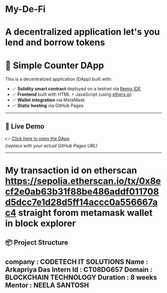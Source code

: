 # My-De-Fi
# A decentralized application let's you lend and borrow tokens 


# 🔗 Simple Counter DApp

This is a decentralized application (DApp) built with:

- ✅ **Solidity smart contract** deployed on a testnet via [Remix IDE](https://remix.ethereum.org)
- ✅ **Frontend** built with HTML + JavaScript (using [ethers.js](https://docs.ethers.org/))
- ✅ **Wallet integration** via MetaMask
- ✅ **Static hosting** via GitHub Pages

---

## 🚀 Live Demo

👉 [Click here to open the DApp](https://arkaaap.github.io/My-De-Fi/)  
*(replace with your actual GitHub Pages URL)*

---
# My transaction id on etherscan https://sepolia.etherscan.io/tx/0x8ecf2e0ab63b31f88be486addf011708d5dcc7e1d28d5ff14accc0a556667ac4 straight forom metamask wallet in block explorer 
## 📦 Project Structure


## company : CODETECH IT SOLUTIONS Name : Arkapriya Das Intern Id : CT08DG657 Domain : BLOCKCHAIN TECHNOLOGY Duration : 8 weeks Mentor : NEELA SANTOSH


